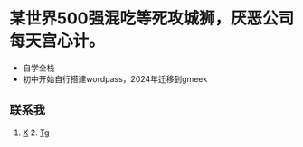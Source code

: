 # 某世界500强混吃等死攻城狮，厌恶公司每天宫心计。
- 自学全栈
- 初中开始自行搭建wordpass，2024年迁移到gmeek
## 联系我
1. [X](https://twitter.com/melody_huahua) 2. [Tg](https://t.me/melody0808)